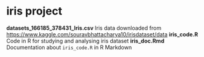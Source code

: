 # iris project  

**datasets_166185_378431_Iris.csv** Iris data downloaded from https://www.kaggle.com/souravbhattacharya10/irisdataset/data
**iris_code.R** Code in R for studying and analysing iris dataset
**iris_doc.Rmd** Documentation about `iris_code.R` in R Markdown

